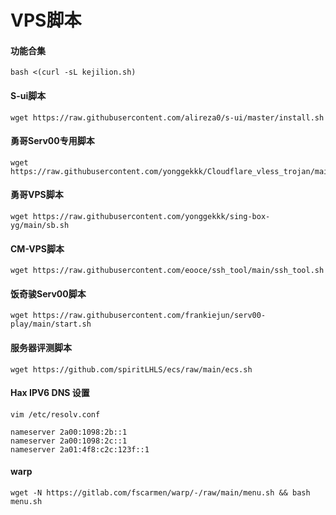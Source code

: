 # VPS脚本

#### 功能合集

```
bash <(curl -sL kejilion.sh)
```

#### S-ui脚本

```
wget https://raw.githubusercontent.com/alireza0/s-ui/master/install.sh
```



#### 勇哥Serv00专用脚本

```
wget https://raw.githubusercontent.com/yonggekkk/Cloudflare_vless_trojan/main/serv00.sh
```



#### 勇哥VPS脚本

```
wget https://raw.githubusercontent.com/yonggekkk/sing-box-yg/main/sb.sh
```



#### CM-VPS脚本

```
wget https://raw.githubusercontent.com/eooce/ssh_tool/main/ssh_tool.sh
```



#### 饭奇骏Serv00脚本

```
wget https://raw.githubusercontent.com/frankiejun/serv00-play/main/start.sh
```



#### 服务器评测脚本

```
wget https://github.com/spiritLHLS/ecs/raw/main/ecs.sh
```



#### Hax IPV6 DNS 设置

```
vim /etc/resolv.conf
```

```
nameserver 2a00:1098:2b::1
nameserver 2a00:1098:2c::1
nameserver 2a01:4f8:c2c:123f::1
```

#### warp

```
wget -N https://gitlab.com/fscarmen/warp/-/raw/main/menu.sh && bash menu.sh
```
